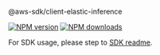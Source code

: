 @aws-sdk/client-elastic-inference

[![NPM version](https://img.shields.io/npm/v/@aws-sdk/client-elastic-inference/beta.svg)](https://www.npmjs.com/package/@aws-sdk/client-elastic-inference)
[![NPM downloads](https://img.shields.io/npm/dm/@aws-sdk/client-elastic-inference.svg)](https://www.npmjs.com/package/@aws-sdk/client-elastic-inference)

For SDK usage, please step to [SDK readme](https://github.com/aws/aws-sdk-js-v3).
